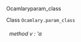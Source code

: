 Ocamlaryparam_class

 Class `Ocamlary.param_class`
<a id="method-v"></a>
###### &nbsp; method v : 'a

